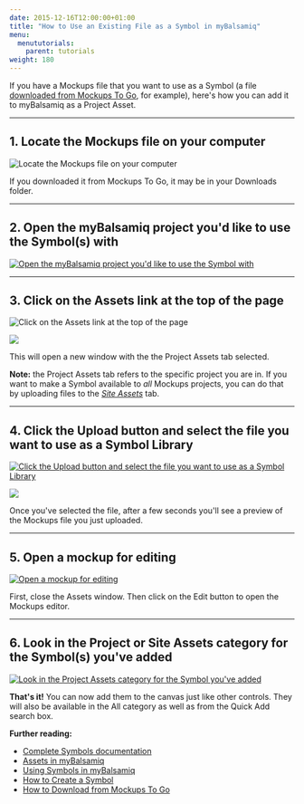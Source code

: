 ```yaml
---
date: 2015-12-16T12:00:00+01:00
title: "How to Use an Existing File as a Symbol in myBalsamiq"
menu:
  menututorials:
    parent: tutorials
weight: 180
---
```


If you have a Mockups file that you want to use as a Symbol (a file [downloaded from Mockups To Go](http://support.balsamiq.com/customer/portal/articles/1311316), for example), here's how you can add it to myBalsamiq as a Project Asset.

* * *

## 1\. Locate the Mockups file on your computer

![Locate the Mockups file on your computer](https://media.balsamiq.com/img/support/guides/How_to_use_an_existing_file_as_a_Symbol_in_myBalsamiq/media_1380045665749.png)

If you downloaded it from Mockups To Go, it may be in your Downloads folder.

* * *

## 2\. Open the myBalsamiq project you'd like to use the Symbol(s) with

[![Open the myBalsamiq project you'd like to use the Symbol with](https://media.balsamiq.com/img/support/guides/How_to_use_an_existing_file_as_a_Symbol_in_myBalsamiq/media_1380067485683.png)](https://media.balsamiq.com/img/support/guides/How_to_use_an_existing_file_as_a_Symbol_in_myBalsamiq/media_1380067485683_lg.png "2\. Open the myBalsamiq project you'd like to use the Symbol with")

* * *

## 3\. Click on the Assets link at the top of the page

![Click on the Assets link at the top of the page](https://media.balsamiq.com/img/support/guides/How_to_use_an_existing_file_as_a_Symbol_in_myBalsamiq/media_1380067570868.png)

[![](https://media.balsamiq.com/img/support/guides/How_to_use_an_existing_file_as_a_Symbol_in_myBalsamiq/media_1380067655711.png)](https://media.balsamiq.com/img/support/guides/How_to_use_an_existing_file_as_a_Symbol_in_myBalsamiq/media_1380067655711_lg.png "3\. ")

This will open a new window with the the Project Assets tab selected.

**Note:** the Project Assets tab refers to the specific project you are in. If you want to make a Symbol available to _all_ Mockups projects, you can do that by uploading files to the [_Site Assets_](http://support.balsamiq.com/customer/portal/articles/112403) tab.

* * *

## 4\. Click the Upload button and select the file you want to use as a Symbol Library

[![Click the Upload button and select the file you want to use as a Symbol Library](https://media.balsamiq.com/img/support/guides/How_to_use_an_existing_file_as_a_Symbol_in_myBalsamiq/media_1380067821774.png)](https://media.balsamiq.com/img/support/guides/How_to_use_an_existing_file_as_a_Symbol_in_myBalsamiq/media_1380067821774_lg.png "4\. Click the Upload button and select the file you want to use as a Symbol Library")

[![](https://media.balsamiq.com/img/support/guides/How_to_use_an_existing_file_as_a_Symbol_in_myBalsamiq/media_1380067948614.png)](https://media.balsamiq.com/img/support/guides/How_to_use_an_existing_file_as_a_Symbol_in_myBalsamiq/media_1380067948614_lg.png "4\. ")

Once you've selected the file, after a few seconds you'll see a preview of the Mockups file you just uploaded.

* * *

## 5\. Open a mockup for editing

[![Open a mockup for editing](https://media.balsamiq.com/img/support/guides/How_to_use_an_existing_file_as_a_Symbol_in_myBalsamiq/media_1380068049874.png)](https://media.balsamiq.com/img/support/guides/How_to_use_an_existing_file_as_a_Symbol_in_myBalsamiq/media_1380068049874_lg.png "5\. Open a mockup for editing")

First, close the Assets window. Then click on the Edit button to open the Mockups editor.

* * *

## 6\. Look in the Project or Site Assets category for the Symbol(s) you've added

[![Look in the Project Assets category for the Symbol you've added](https://media.balsamiq.com/img/support/guides/How_to_use_an_existing_file_as_a_Symbol_in_myBalsamiq/media_1380068159514.png)](https://media.balsamiq.com/img/support/guides/How_to_use_an_existing_file_as_a_Symbol_in_myBalsamiq/media_1380068159514_lg.png "6\. Look in the Project Assets category for the Symbol you've added")

**That's it!** You can now add them to the canvas just like other controls. They will also be available in the All category as well as from the Quick Add search box.

**Further reading:**

*   [Complete Symbols documentation](https://docs.balsamiq.com/desktop/symbols/)
*   [Assets in myBalsamiq](http://support.balsamiq.com/customer/portal/articles/112403)
*   [Using Symbols in myBalsamiq](http://support.balsamiq.com/customer/portal/articles/229142)
*   [How to Create a Symbol](http://support.balsamiq.com/customer/portal/articles/1306464)
*   [How to Download from Mockups To Go](http://support.balsamiq.com/customer/portal/articles/1311316)